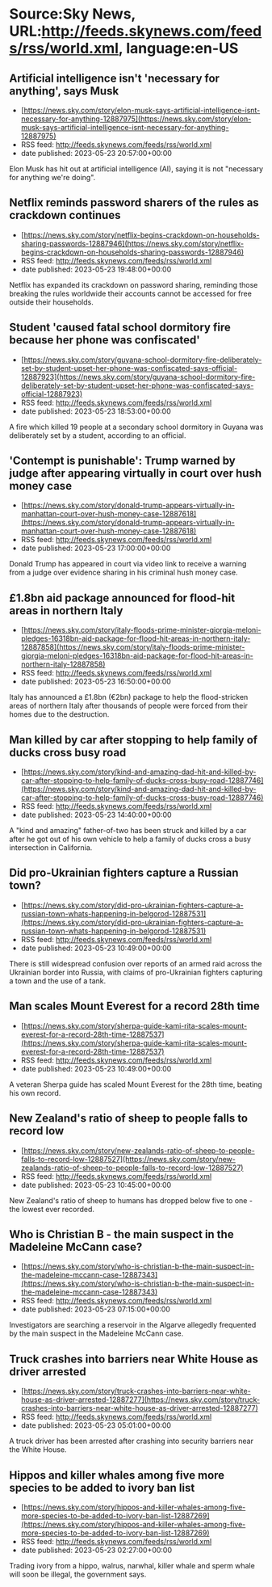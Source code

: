 # Source:Sky News, URL:http://feeds.skynews.com/feeds/rss/world.xml, language:en-US

## Artificial intelligence isn't 'necessary for anything', says Musk
 - [https://news.sky.com/story/elon-musk-says-artificial-intelligence-isnt-necessary-for-anything-12887975](https://news.sky.com/story/elon-musk-says-artificial-intelligence-isnt-necessary-for-anything-12887975)
 - RSS feed: http://feeds.skynews.com/feeds/rss/world.xml
 - date published: 2023-05-23 20:57:00+00:00

Elon Musk has hit out at artificial intelligence (AI), saying it is not "necessary for anything we're doing".

## Netflix reminds password sharers of the rules as crackdown continues
 - [https://news.sky.com/story/netflix-begins-crackdown-on-households-sharing-passwords-12887946](https://news.sky.com/story/netflix-begins-crackdown-on-households-sharing-passwords-12887946)
 - RSS feed: http://feeds.skynews.com/feeds/rss/world.xml
 - date published: 2023-05-23 19:48:00+00:00

Netflix has expanded its crackdown on password sharing, reminding those breaking the rules worldwide their accounts cannot be accessed for free outside their households.

## Student 'caused fatal school dormitory fire because her phone was confiscated'
 - [https://news.sky.com/story/guyana-school-dormitory-fire-deliberately-set-by-student-upset-her-phone-was-confiscated-says-official-12887923](https://news.sky.com/story/guyana-school-dormitory-fire-deliberately-set-by-student-upset-her-phone-was-confiscated-says-official-12887923)
 - RSS feed: http://feeds.skynews.com/feeds/rss/world.xml
 - date published: 2023-05-23 18:53:00+00:00

A fire which killed 19 people at a secondary school dormitory in Guyana was deliberately set by a student, according to an official.

## 'Contempt is punishable': Trump warned by judge after appearing virtually in court over hush money case
 - [https://news.sky.com/story/donald-trump-appears-virtually-in-manhattan-court-over-hush-money-case-12887618](https://news.sky.com/story/donald-trump-appears-virtually-in-manhattan-court-over-hush-money-case-12887618)
 - RSS feed: http://feeds.skynews.com/feeds/rss/world.xml
 - date published: 2023-05-23 17:00:00+00:00

Donald Trump has appeared in court via video link to receive a warning from a judge over evidence sharing in his criminal hush money case.

## &#163;1.8bn aid package announced for flood-hit areas in northern Italy
 - [https://news.sky.com/story/italy-floods-prime-minister-giorgia-meloni-pledges-16318bn-aid-package-for-flood-hit-areas-in-northern-italy-12887858](https://news.sky.com/story/italy-floods-prime-minister-giorgia-meloni-pledges-16318bn-aid-package-for-flood-hit-areas-in-northern-italy-12887858)
 - RSS feed: http://feeds.skynews.com/feeds/rss/world.xml
 - date published: 2023-05-23 16:50:00+00:00

Italy has announced a &#163;1.8bn (&#8364;2bn) package to help the flood-stricken areas of northern Italy after thousands of people were forced from their homes due to the destruction.

## Man killed by car after stopping to help family of ducks cross busy road
 - [https://news.sky.com/story/kind-and-amazing-dad-hit-and-killed-by-car-after-stopping-to-help-family-of-ducks-cross-busy-road-12887746](https://news.sky.com/story/kind-and-amazing-dad-hit-and-killed-by-car-after-stopping-to-help-family-of-ducks-cross-busy-road-12887746)
 - RSS feed: http://feeds.skynews.com/feeds/rss/world.xml
 - date published: 2023-05-23 14:40:00+00:00

A "kind and amazing" father-of-two has been struck and killed by a car after he got out of his own vehicle to help a family of ducks cross a busy intersection in California.

## Did pro-Ukrainian fighters capture a Russian town?
 - [https://news.sky.com/story/did-pro-ukrainian-fighters-capture-a-russian-town-whats-happening-in-belgorod-12887531](https://news.sky.com/story/did-pro-ukrainian-fighters-capture-a-russian-town-whats-happening-in-belgorod-12887531)
 - RSS feed: http://feeds.skynews.com/feeds/rss/world.xml
 - date published: 2023-05-23 10:49:00+00:00

There is still widespread confusion over reports of an armed raid across the Ukrainian border into Russia, with claims of pro-Ukrainian fighters capturing a town and the use of a tank.

## Man scales Mount Everest for a record 28th time
 - [https://news.sky.com/story/sherpa-guide-kami-rita-scales-mount-everest-for-a-record-28th-time-12887537](https://news.sky.com/story/sherpa-guide-kami-rita-scales-mount-everest-for-a-record-28th-time-12887537)
 - RSS feed: http://feeds.skynews.com/feeds/rss/world.xml
 - date published: 2023-05-23 10:49:00+00:00

A veteran Sherpa guide has scaled Mount Everest for the 28th time, beating his own record.

## New Zealand's ratio of sheep to people falls to record low
 - [https://news.sky.com/story/new-zealands-ratio-of-sheep-to-people-falls-to-record-low-12887527](https://news.sky.com/story/new-zealands-ratio-of-sheep-to-people-falls-to-record-low-12887527)
 - RSS feed: http://feeds.skynews.com/feeds/rss/world.xml
 - date published: 2023-05-23 10:45:00+00:00

New Zealand's ratio of sheep to humans has dropped below five to one - the lowest ever recorded.

## Who is Christian B - the main suspect in the Madeleine McCann case?
 - [https://news.sky.com/story/who-is-christian-b-the-main-suspect-in-the-madeleine-mccann-case-12887343](https://news.sky.com/story/who-is-christian-b-the-main-suspect-in-the-madeleine-mccann-case-12887343)
 - RSS feed: http://feeds.skynews.com/feeds/rss/world.xml
 - date published: 2023-05-23 07:15:00+00:00

Investigators are searching a reservoir in the Algarve allegedly frequented by the main suspect in the Madeleine McCann case.

## Truck crashes into barriers near White House as driver arrested
 - [https://news.sky.com/story/truck-crashes-into-barriers-near-white-house-as-driver-arrested-12887277](https://news.sky.com/story/truck-crashes-into-barriers-near-white-house-as-driver-arrested-12887277)
 - RSS feed: http://feeds.skynews.com/feeds/rss/world.xml
 - date published: 2023-05-23 05:01:00+00:00

A truck driver has been arrested after crashing into security barriers near the White House.

## Hippos and killer whales among five more species to be added to ivory ban list
 - [https://news.sky.com/story/hippos-and-killer-whales-among-five-more-species-to-be-added-to-ivory-ban-list-12887269](https://news.sky.com/story/hippos-and-killer-whales-among-five-more-species-to-be-added-to-ivory-ban-list-12887269)
 - RSS feed: http://feeds.skynews.com/feeds/rss/world.xml
 - date published: 2023-05-23 02:27:00+00:00

Trading ivory from a hippo, walrus, narwhal, killer whale and sperm whale will soon be illegal, the government says.

